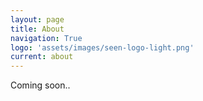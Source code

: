 ```yaml
---
layout: page
title: About
navigation: True
logo: 'assets/images/seen-logo-light.png'
current: about
---
```


Coming soon..

<!-- This is a demo blog for Ghost, it contains dummy content which allows you to click around and see what a Ghost blog running the default theme looks like.

We use this for testing and for reference!

If you'd like to set up your own blog, head on over to [https://ghost.org](https://ghost.org) and sign up. -->
